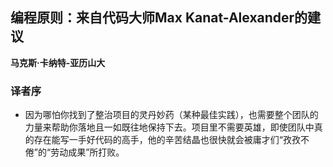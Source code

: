 ## 编程原则：来自代码大师Max Kanat-Alexander的建议

 **马克斯·卡纳特-亚历山大**


### 译者序

* 因为哪怕你找到了整治项目的灵丹妙药（某种最佳实践），也需要整个团队的力量来帮助你落地且一如既往地保持下去。项目里不需要英雄，即使团队中真的存在能写一手好代码的高手，他的辛苦结晶也很快就会被庸才们“孜孜不倦”的“劳动成果”所打败。


